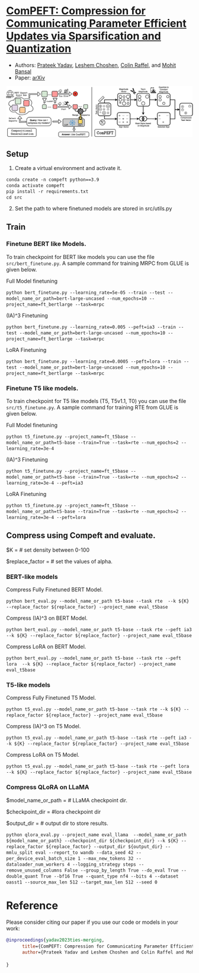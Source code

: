 # [ComPEFT: Compression for Communicating Parameter Efficient Updates via Sparsification and Quantization]()

* Authors: [Prateek Yadav](https://prateek-yadav.github.io/), [Leshem Choshen](https://ktilana.wixsite.com/leshem-choshen), [Colin Raffel](https://colinraffel.com/), and [Mohit Bansal](https://www.cs.unc.edu/~mbansal/)
* Paper: [arXiv]()

<img src="./assets/compeft.png" alt="teaser image" width="800"/>


## Setup

1. Create a virtual environment and activate it.
```
conda create -n compeft python==3.9
conda activate compeft
pip install -r requirements.txt
cd src
```

2. Set the path to where finetuned models are stored in src/utils.py

## Train

### Finetune BERT like Models.
To train checkpoint for BERT like models you can use the file `src/bert_finetune.py`. A sample command for training MRPC from GLUE is given below.

Full Model finetuning
```
python bert_finetune.py --learning_rate=5e-05 --train --test --model_name_or_path=bert-large-uncased --num_epochs=10 --project_name=ft_bertlarge --task=mrpc
```

(IA)^3 Finetuning
```
python bert_finetune.py --learning_rate=0.005 --peft=ia3 --train --test --model_name_or_path=bert-large-uncased --num_epochs=10 --project_name=ft_bertlarge --task=mrpc
```

LoRA Finetuning
```
python bert_finetune.py --learning_rate=0.0005 --peft=lora --train --test --model_name_or_path=bert-large-uncased --num_epochs=10 --project_name=ft_bertlarge --task=mrpc
```

### Finetune T5 like models.
To train checkpoint for T5 like models (T5, T5v1.1, T0) you can use the file `src/t5_finetune.py`. A sample command for training RTE from GLUE is given below.

Full Model finetuning
```
python t5_finetune.py --project_name=ft_t5base --model_name_or_path=t5-base --train=True --task=rte --num_epochs=2 --learning_rate=3e-4
```

(IA)^3 Finetuning
```
python t5_finetune.py --project_name=ft_t5base --model_name_or_path=t5-base --train=True --task=rte --num_epochs=2 --learning_rate=3e-4 --peft=ia3
```

LoRA Finetuning
```
python t5_finetune.py --project_name=ft_t5base --model_name_or_path=t5-base --train=True --task=rte --num_epochs=2 --learning_rate=3e-4 --peft=lora
```


## Compress using Compeft and evaluate.
$K = # set density between 0-100

$replace_factor = # set the values of alpha.


### BERT-like models
Compress Fully Finetuned BERT Model.
```
python bert_eval.py --model_name_or_path t5-base --task rte  --k ${K} --replace_factor ${replace_factor} --project_name eval_t5base
```

Compress (IA)^3 on BERT Model.
```
python bert_eval.py --model_name_or_path t5-base --task rte --peft ia3 --k ${K} --replace_factor ${replace_factor} --project_name eval_t5base
```

Compress LoRA on BERT Model.
```
python bert_eval.py --model_name_or_path t5-base --task rte --peft lora  --k ${K} --replace_factor ${replace_factor} --project_name eval_t5base
```


### T5-like models
Compress Fully Finetuned T5 Model.
```
python t5_eval.py --model_name_or_path t5-base --task rte --k ${K} --replace_factor ${replace_factor} --project_name eval_t5base
```

Compress (IA)^3 on T5 Model.
```
python t5_eval.py --model_name_or_path t5-base --task rte --peft ia3 --k ${K} --replace_factor ${replace_factor} --project_name eval_t5base
```

Compress LoRA on T5 Model.
```
python t5_eval.py --model_name_or_path t5-base --task rte --peft lora  --k ${K} --replace_factor ${replace_factor} --project_name eval_t5base
```

### Compress QLoRA on LLaMA
$model_name_or_path = # LLaMA checkpoint dir.

$checkpoint_dir = #lora checkpoint dir

$output_dir = # output dir to store results.

```
python qlora_eval.py --project_name eval_llama  --model_name_or_path ${model_name_or_path} --checkpoint_dir ${checkpoint_dir} --k ${K} --replace_factor ${replace_factor} --output_dir ${output_dir} --mmlu_split eval --report_to wandb --data_seed 42 --per_device_eval_batch_size 1 --max_new_tokens 32 --dataloader_num_workers 4 --logging_strategy steps --remove_unused_columns False --group_by_length True --do_eval True --double_quant True --bf16 True --quant_type nf4 --bits 4 --dataset oasst1 --source_max_len 512 --target_max_len 512 --seed 0
```


# Reference
Please consider citing our paper if you use our code or models in your work:


```bibtex
@inproceedings{yadav2023ties-merging,
      title={ComPEFT: Compression for Communicating Parameter Efficient Updates via Sparsification and Quantization},
      author={Prateek Yadav and Leshem Choshen and Colin Raffel and Mohit Bansal},

}